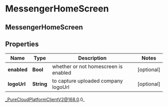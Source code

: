 # MessengerHomeScreen

## MessengerHomeScreen

## Properties

|Name | Type | Description | Notes|
|------------ | ------------- | ------------- | -------------|
| **enabled** | **Bool** | whether or not homescreen is enabled | [optional] |
| **logoUrl** | **String** | to capture uploaded company logoUrl | [optional] |



_PureCloudPlatformClientV2@168.0.0_
